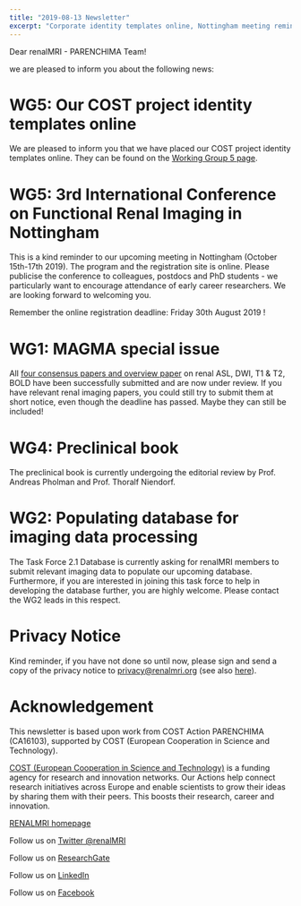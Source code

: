 ```yaml
---
title: "2019-08-13 Newsletter"
excerpt: "Corporate identity templates online, Nottingham meeting reminder, MAGMA special issues, and more..."
---
```


Dear renalMRI - PARENCHIMA Team! 

we are pleased to inform you about the following news: 

# WG5: Our COST project identity templates online 

We are pleased to inform you that we have placed our COST project identity templates online. They can be found on the [Working Group 5 page](https://renalmri.org/workgroup/5). 

# WG5: 3rd International Conference on Functional Renal Imaging in Nottingham 

This is a kind reminder to our upcoming meeting in Nottingham (October 15th-17th 2019). The program and the registration site is online. Please publicise the conference to colleagues, postdocs and PhD students - we particularly want to encourage attendance of early career researchers. We are looking forward to welcoming you. 

Remember the online registration deadline: Friday 30th August 2019 !

# WG1: MAGMA special issue

All [four consensus papers and overview paper](https://renalmri.org/taskforce/15) on renal ASL, DWI, T1 & T2, BOLD have been successfully submitted and are now under review. If you have relevant renal imaging papers, you could still try to submit them at short notice, even though the deadline has passed. Maybe they can still be included! 

# WG4: Preclinical book

The preclinical book is currently undergoing the editorial review by Prof. Andreas Pholman and Prof. Thoralf Niendorf. 

# WG2: Populating database for imaging data processing

The Task Force 2.1 Database is currently asking for renalMRI members to submit relevant imaging data to populate our upcoming database. Furthermore, if you are interested in joining this task force to help in developing the database further, you are highly welcome. Please contact the WG2 leads in this respect.

# Privacy Notice

Kind reminder, if you have not done so until now, please sign and send a copy of the privacy notice to privacy@renalmri.org (see also [here](https://renalmri.org/workgroup/5)).



# Acknowledgement

This newsletter is based upon work from COST Action PARENCHIMA (CA16103), supported by COST (European Cooperation in Science and Technology). 

[COST (European Cooperation in Science and Technology)](www.cost.eu) is a funding agency for research and innovation networks. Our Actions help connect research initiatives across Europe and enable scientists to grow their ideas by sharing them with their peers. This boosts their research, career and innovation.  

[RENALMRI homepage](www.renalmri.org)

Follow us on 	[Twitter @renalMRI](https://twitter.com/renalMRI)

Follow us on 	[ResearchGate](https://www.researchgate.net/project/PARENCHIMA-Magnetic-Resonance-Imaging-Biomarkers-for-Chronic-Kidney-Disease-COST-action-CA16103)

Follow us on 	[LinkedIn](http://www.linkedin.com/groups/8448307)

Follow us on 	[Facebook](https://www.facebook.com/renalmri/)
